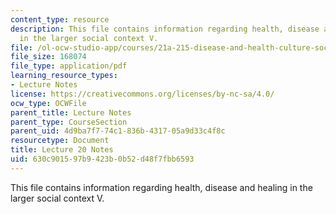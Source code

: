 ```yaml
---
content_type: resource
description: This file contains information regarding health, disease and healing
  in the larger social context V.
file: /ol-ocw-studio-app/courses/21a-215-disease-and-health-culture-society-and-ethics-spring-2012/630c901597b9423b0b52d48f7fbb6593_MIT21A_215S12_lecture_20.pdf
file_size: 168074
file_type: application/pdf
learning_resource_types:
- Lecture Notes
license: https://creativecommons.org/licenses/by-nc-sa/4.0/
ocw_type: OCWFile
parent_title: Lecture Notes
parent_type: CourseSection
parent_uid: 4d9ba7f7-74c1-836b-4317-05a9d33c4f8c
resourcetype: Document
title: Lecture 20 Notes
uid: 630c9015-97b9-423b-0b52-d48f7fbb6593
---
```

This file contains information regarding health, disease and healing in the larger social context V.